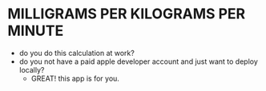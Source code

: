 # MILLIGRAMS PER KILOGRAMS PER MINUTE
- do you do this calculation at work?
- do you not have a paid apple developer account and just want to deploy locally?
  - GREAT! this app is for you.

